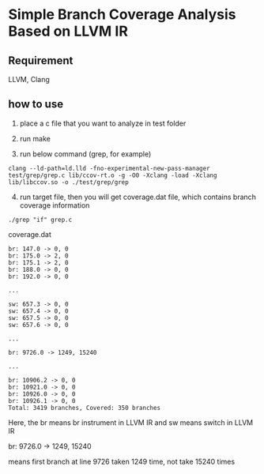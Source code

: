 # Simple Branch Coverage Analysis Based on LLVM IR

## Requirement
LLVM, Clang

## how to use
1. place a c file that you want to analyze in test folder

2. run make

3. run below command (grep, for example)
```
clang --ld-path=ld.lld -fno-experimental-new-pass-manager test/grep/grep.c lib/ccov-rt.o -g -O0 -Xclang -load -Xclang lib/libccov.so -o ./test/grep/grep
```

4. run target file, then you will get coverage.dat file, which contains branch coverage information
```
./grep "if" grep.c
```


coverage.dat
```
br: 147.0 -> 0, 0
br: 175.0 -> 2, 0
br: 175.1 -> 2, 0
br: 188.0 -> 0, 0
br: 192.0 -> 0, 0

...

sw: 657.3 -> 0, 0
sw: 657.4 -> 0, 0
sw: 657.5 -> 0, 0
sw: 657.6 -> 0, 0

...

br: 9726.0 -> 1249, 15240

...

br: 10906.2 -> 0, 0
br: 10921.0 -> 0, 0
br: 10926.0 -> 0, 0
br: 10926.1 -> 0, 0
Total: 3419 branches, Covered: 350 branches

```

Here, the br means br instrument in LLVM IR and sw means switch in LLVM IR

br: 9726.0 -> 1249, 15240

means first branch at line 9726 taken 1249 time, not take 15240 times

